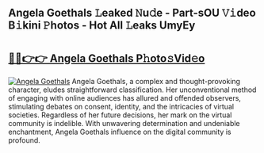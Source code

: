 ## Angela Goethals 𝙻eaked 𝙽u𝚍e - Part-sOU 𝚅𝚒deo B𝚒kini 𝙿hotos - Hot All 𝙻eaks UmyEy

# <h2><a href="http://ld7qn8s.urlbe.top/?page=Angela+Goethals">🔗🔗👉👉 Angela Goethals P𝚑oto𝚜Vid𝚎o</a></h2>

[![Angela Goethals](https://i.imgur.com/eBuTRDB.gif)](http://ld7qn8s.urlbe.top/?page=Angela+Goethals)
Angela Goethals, a complex and thought-provoking character, eludes straightforward classification. Her unconventional method of engaging with online audiences has allured and offended observers, stimulating debates on consent, identity, and the intricacies of virtual societies. Regardless of her future decisions, her mark on the virtual community is indelible. With unwavering determination and undeniable enchantment, Angela Goethals influence on the digital community is profound.
